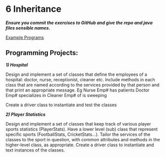 # ﻿6 Inheritance
***Ensure you commit the exercises to GitHub and give the repo and java files sensible names.***


[Example Programs](https://github.com/LBU-OOP/InheritanceExamples)
## Programming Projects:
***1) Hospital***

Design and implement a set of classes that define the employees of a hospital: doctor, nurse, receptionist, cleaner etc. Include methods in each class that are named according to the services provided by that person and that print an appropriate message. 
Eg Nurse <name> Emp# has <x> patients
Doctor <name> Emp# specializes in <specialism>
Cleaner <name> Emp# of <department> is sweeping

Create a driver class to instantiate and test the classes

***2) Player Statistics***

Design and implement a set of classes that keep track of various player sports statistics (PlayerStats). Have a lower level (sub) class that represent specific sports (FootballStats, CricketStats…). Tailor the services of the classes to the sport in question, with common attributes and methods in the higher-level class, as appropriate. Create a driver class to instantiate and text instances of the classes.

